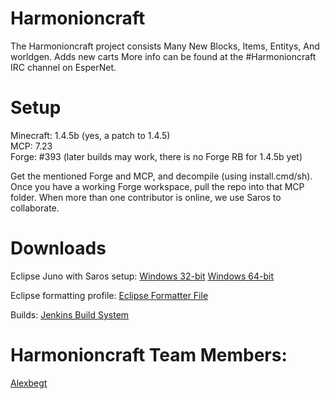 Harmonioncraft
===================
The Harmonioncraft project consists Many New Blocks, Items, Entitys, And worldgen. Adds new carts More info can be found at the #Harmonioncraft IRC channel on EsperNet.

Setup
=====
Minecraft: 1.4.5b (yes, a patch to 1.4.5)  
MCP: 7.23  
Forge: #393 (later builds may work, there is no Forge RB for 1.4.5b yet)

Get the mentioned Forge and MCP, and decompile (using install.cmd/sh). Once you have a working Forge workspace, pull the repo into that MCP folder.
When more than one contributor is online, we use Saros to collaborate.

Downloads
=========
Eclipse Juno with Saros setup: <a href="https://dl.dropbox.com/u/20748481/eclipse-juno.7z">Windows 32-bit</a>  <a href="https://dl.dropbox.com/u/31042110/Eclipse.7z">Windows 64-bit</a>  

Eclipse formatting profile: <a href="https://dl.dropbox.com/u/31042110/AbrarEclipseFormatter.xml">Eclipse Formatter File</a>

Builds: <a href="http://files.minecraftforge.net/ForgeEssentials/">Jenkins Build System</a>

Harmonioncraft Team Members:
================
<a href="https://github.com/alexbegt">Alexbegt</a>  